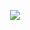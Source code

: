 <p align="center"><a href="https://symfony.com" target="_blank">
    <img src="https://symfony.com/logos/symfony_black_02.svg">
</a></p>
